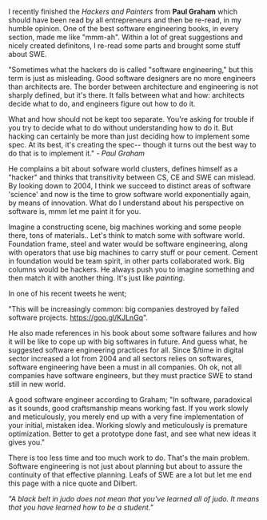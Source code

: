 I recently finished the _Hackers and Painters_ from **Paul Graham** which should have been read by all entrepreneurs and then be re-read, in my humble opinion. One of the best software engineering books, in every section, made me like "mmm-ah". Within a lot of great suggestions and nicely created definitons, I re-read some parts and brought some stuff about SWE.

"Sometimes what the hackers do is called "software engineering," but this term is just as misleading. Good software designers are no more engineers than architects are. The border between architecture and engineering is not sharply defined, but it's there. It falls between what and how: architects decide what to do, and engineers figure out how to do it.

What and how should not be kept too separate. You're asking for trouble if you try to decide what to do without understanding how to do it. But hacking can certainly be more than just deciding how to implement some spec. At its best, it's creating the spec-- though it turns out the best way to do that is to implement it." - _Paul Graham_

He complains a bit about sofware world clusters, defines himself as a "hacker" and thinks that transitivity between CS, CE and SWE can mislead. By looking down to 2004, I think we succeed to distinct areas of software 'science' and now is the time to grow software world exponentially again, by means of innovation. What do I understand about his perspective on software is, mmm let me paint it for you.

Imagine a constructing scene, big machines working and some people there, tons of materials.. Let's think to match some with software world. Foundation frame, steel and water would be software engineering, along with operators that use big machines to carry stuff or pour cement. Cement in foundation would be team spirit, in other parts collaborated work. Big columns would be hackers. He always push you to imagine something and then match it with another thing. It's just like _painting_.

In one of his recent tweets he went;

"This will be increasingly common: big companies destroyed by failed software projects. https://goo.gl/KJLnGq". 

He also made references in his book about some software failures and how it will be like to cope up with big softwares in future. And guess what, he suggested software engineering practices for all. Since $/time in digital sector increased a lot from 2004 and all sectors relies on softwares, software engineering have been a must in all companies. Oh ok, not all companies have software engineers, but they must practice SWE to stand still in new world.

A good software engineer according to Graham;
"In software, paradoxical as it sounds, good craftsmanship means working fast. If you work slowly and meticulously, you merely end up with a very fine implementation of your initial, mistaken idea. Working slowly and meticulously is premature optimization. Better to get a prototype done fast, and see what new ideas it gives you."

There is too less time and too much work to do. That's the main problem. Software engineering is not just about planning but about to assure the continuity of that effective planning. Leafs of SWE are a lot but let me end this page with a nice quote and Dilbert.

_"A black belt in judo does not mean that you've learned all of judo.  It means that you have learned how to be a student."_